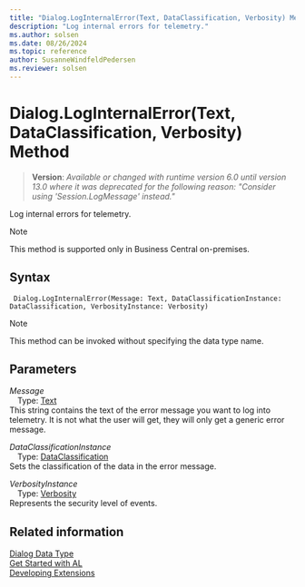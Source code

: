 ```yaml
---
title: "Dialog.LogInternalError(Text, DataClassification, Verbosity) Method"
description: "Log internal errors for telemetry."
ms.author: solsen
ms.date: 08/26/2024
ms.topic: reference
author: SusanneWindfeldPedersen
ms.reviewer: solsen
---
```

[//]: # (START>DO_NOT_EDIT)
[//]: # (IMPORTANT:Do not edit any of the content between here and the END>DO_NOT_EDIT.)
[//]: # (Any modifications should be made in the .xml files in the ModernDev repo.)
# Dialog.LogInternalError(Text, DataClassification, Verbosity) Method
> **Version**: _Available or changed with runtime version 6.0 until version 13.0 where it was deprecated for the following reason: "Consider using 'Session.LogMessage' instead."_

Log internal errors for telemetry.

> [!NOTE]
> This method is supported only in Business Central on-premises.

## Syntax
```AL
 Dialog.LogInternalError(Message: Text, DataClassificationInstance: DataClassification, VerbosityInstance: Verbosity)
```
> [!NOTE]
> This method can be invoked without specifying the data type name.
## Parameters
*Message*  
&emsp;Type: [Text](../text/text-data-type.md)  
This string contains the text of the error message you want to log into telemetry. It is not what the user will get, they will only get a generic error message.  

*DataClassificationInstance*  
&emsp;Type: [DataClassification](../dataclassification/dataclassification-option.md)  
Sets the classification of the data in the error message.  

*VerbosityInstance*  
&emsp;Type: [Verbosity](../verbosity/verbosity-option.md)  
Represents the security level of events.  



[//]: # (IMPORTANT: END>DO_NOT_EDIT)
## Related information
[Dialog Data Type](dialog-data-type.md)  
[Get Started with AL](../../devenv-get-started.md)  
[Developing Extensions](../../devenv-dev-overview.md)